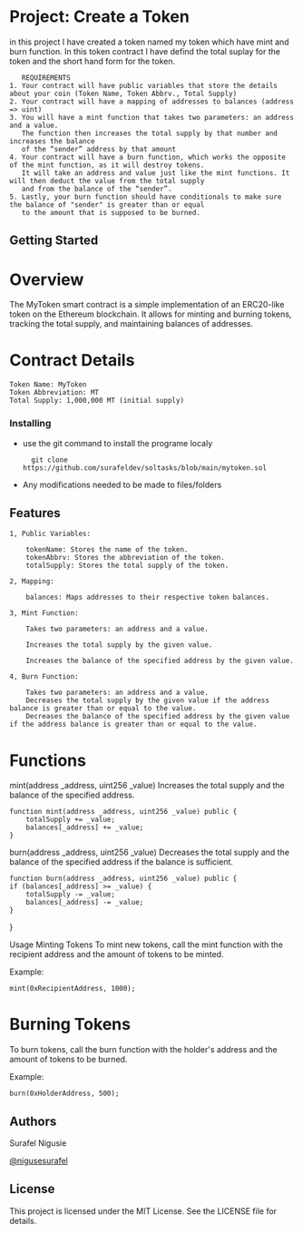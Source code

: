 # Project: Create a Token

 in this project I have created a token named my token which have mint and burn function. In this token contract I have defind the total suplay for the token and the short hand form for the token.
 
       REQUIREMENTS
    1. Your contract will have public variables that store the details about your coin (Token Name, Token Abbrv., Total Supply)
    2. Your contract will have a mapping of addresses to balances (address => uint)
    3. You will have a mint function that takes two parameters: an address and a value. 
       The function then increases the total supply by that number and increases the balance 
       of the “sender” address by that amount
    4. Your contract will have a burn function, which works the opposite of the mint function, as it will destroy tokens. 
       It will take an address and value just like the mint functions. It will then deduct the value from the total supply 
       and from the balance of the “sender”.
    5. Lastly, your burn function should have conditionals to make sure the balance of "sender" is greater than or equal 
       to the amount that is supposed to be burned.

## Getting Started

# Overview

The MyToken smart contract is a simple implementation of an ERC20-like token on the Ethereum blockchain. It allows for minting and burning tokens, tracking the total supply, and maintaining balances of addresses.

# Contract Details

    Token Name: MyToken
    Token Abbreviation: MT
    Total Supply: 1,000,000 MT (initial supply)


### Installing

* use the git command to install the programe localy 

        git clone https://github.com/surafeldev/soltasks/blob/main/mytoken.sol

* Any modifications needed to be made to files/folders

## Features

    1, Public Variables:

        tokenName: Stores the name of the token.
        tokenAbbrv: Stores the abbreviation of the token.
        totalSupply: Stores the total supply of the token.

    2, Mapping:

        balances: Maps addresses to their respective token balances.

    3, Mint Function:

        Takes two parameters: an address and a value.

        Increases the total supply by the given value.

        Increases the balance of the specified address by the given value.

    4, Burn Function:

        Takes two parameters: an address and a value.
        Decreases the total supply by the given value if the address balance is greater than or equal to the value.
        Decreases the balance of the specified address by the given value if the address balance is greater than or equal to the value.

# Functions

mint(address _address, uint256 _value)
Increases the total supply and the balance of the specified address.

    function mint(address _address, uint256 _value) public {
        totalSupply += _value;
        balances[_address] += _value;   
    }

burn(address _address, uint256 _value)
Decreases the total supply and the balance of the specified address if the balance is sufficient.

    function burn(address _address, uint256 _value) public {
    if (balances[_address] >= _value) {
        totalSupply -= _value;
        balances[_address] -= _value;
    }
  }

Usage
Minting Tokens
To mint new tokens, call the mint function with the recipient address and the amount of tokens to be minted.

Example:

    mint(0xRecipientAddress, 1000);

# Burning Tokens

To burn tokens, call the burn function with the holder's address and the amount of tokens to be burned.

Example:

    burn(0xHolderAddress, 500);

## Authors

Surafel Nigusie

[@nigusesurafel](https://x.com/NiguseSurafel?t=8gJm0F0rEzZ5CcCIzWIDfg&s=09)

## License

This project is licensed under the MIT License. See the LICENSE file for details.
